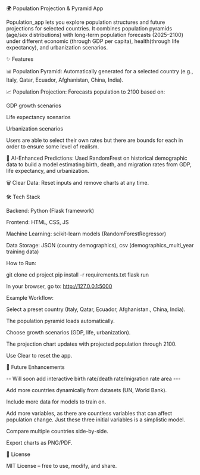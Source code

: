 🌍 Population Projection & Pyramid App

Population_app lets you explore population structures and future projections for selected countries.
It combines population pyramids (age/sex distributions) with long-term population forecasts (2025–2100) under different economic (through GDP per capita), health(through life expectancy), and urbanization scenarios.

✨ Features

📊 Population Pyramid: Automatically generated for a selected country (e.g., Italy, Qatar, Ecuador, Afghanistan, China, India).

📈 Population Projection: Forecasts population to 2100 based on:

GDP growth scenarios

Life expectancy scenarios

Urbanization scenarios

Users are able to select their own rates but there are bounds for each in order to ensure some level of realism.

🤖 AI-Enhanced Predictions: Used RandomFrest on historical demographic data to build a model estimating birth, death, and migration rates from GDP, life expectancy, and urbanization.

🗑️ Clear Data: Reset inputs and remove charts at any time.

🛠️ Tech Stack

Backend: Python (Flask framework)

Frontend: HTML, CSS, JS

Machine Learning: scikit-learn models (RandomForestRegressor)

Data Storage: JSON (country demographics), csv (demographics_multi_year training data)

How to Run:

git clone <repo-url>
cd project
pip install -r requirements.txt
flask run

In your browser, go to:
http://127.0.0.1:5000

Example Workflow:

Select a preset country (Italy, Qatar, Ecuador, Afghanistan., China, India).

The population pyramid loads automatically.

Choose growth scenarios (GDP, life, urbanization).

The projection chart updates with projected population through 2100.

Use Clear to reset the app.

🔮 Future Enhancements

-- Will soon add interactive birth rate/death rate/migration rate area --- 

Add more countries dynamically from datasets (UN, World Bank).

Include more data for models to train on.

Add more variables, as there are countless variables that can affect population change.
Just these three initial variables is a simplistic model.

Compare multiple countries side-by-side.

Export charts as PNG/PDF.

📝 License

MIT License – free to use, modify, and share.
